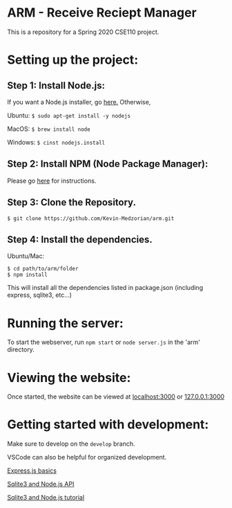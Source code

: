 # ARM - Receive Reciept Manager
This is a repository for a Spring 2020 CSE110 project.

# Setting up the project:
## Step 1: Install Node.js: 
If you want a Node.js installer, go [here.](https://nodejs.org/en/download/) Otherwise,

Ubuntu: `$ sudo apt-get install -y nodejs`

MacOS: `$ brew install node`

Windows: `$ cinst nodejs.install`

## Step 2: Install NPM (Node Package Manager):

Please go [here](https://docs.npmjs.com/downloading-and-installing-node-js-and-npm) for instructions.

## Step 3: Clone the Repository.
```
$ git clone https://github.com/Kevin-Medzorian/arm.git
```

## Step 4: Install the dependencies.
Ubuntu/Mac:
```
$ cd path/to/arm/folder
$ npm install
```
This will install all the dependencies listed in package.json (including express, sqlite3, etc...)

# Running the server:
To start the webserver, run ` npm start ` or ` node server.js ` in the 'arm' directory.

# Viewing the website:
Once started, the website can be viewed at [localhost:3000](http://localhost:3000/) or [127.0.0.1:3000](http://127.0.0.1:3000/)

# Getting started with development:
Make sure to develop on the `develop` branch.

VSCode can also be helpful for organized development.

[Express.js basics](https://expressjs.com/en/starter/installing.html)

[Sqlite3 and Node.js API](https://github.com/mapbox/node-sqlite3/wiki/API#databasegetsql-param--callback)

[Sqlite3 and Node.js tutorial](https://www.sqlitetutorial.net/sqlite-nodejs/)


